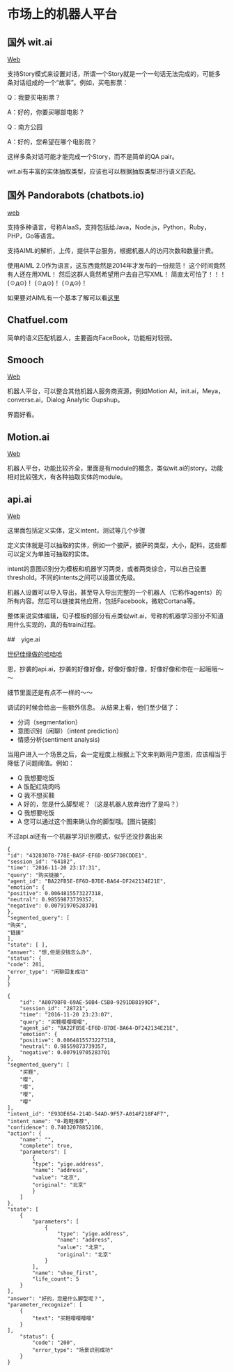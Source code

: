 # 市场上的机器人平台

## 国外 wit.ai

[Web](http://wit.ai)

支持Story模式来设置对话，所谓一个Story就是一个一句话无法完成的，可能多条对话组成的一个“故事”。例如，买电影票：

Q：我要买电影票？

A：好的，你要买哪部电影？

Q：南方公园

A：好的，您希望在哪个电影院？

这样多条对话可能才能完成一个Story，而不是简单的QA pair。

wit.ai有丰富的实体抽取类型，应该也可以根据抽取类型进行语义匹配。

## 国外 Pandorabots (chatbots.io)

[web](http://chatbots.io)

支持多种语言，号称AIaaS，支持包括给Java，Node.js，Python，Ruby，PHP，Go等语言。

支持AIML的解析，上传，提供平台服务，根据机器人的访问次数和数量计费。

使用AIML 2.0作为语言，这东西竟然是2014年才发布的一份规范！
这个时间竟然有人还在用XML！
然后这群人竟然希望用户去自己写XML！
简直太可怕了！！！
(☉д⊙)！
(☉д⊙)！
(☉д⊙)！

如果要对AIML有一个基本了解可以看[这里](https://playground.pandorabots.com/en/tutorial/)

## Chatfuel.com

简单的语义匹配机器人，主要面向FaceBook，功能相对较弱。

## Smooch

[Web](http://smooch.io)

机器人平台，可以整合其他机器人服务商资源，例如Motion AI，init.ai，Meya，converse.ai，Dialog Analytic Gupshup。

界面好看。

## Motion.ai

[Web](http://motion.ai)

机器人平台，功能比较齐全，里面是有module的概念，类似wit.ai的story。功能相对比较强大，有各种抽取实体的module。

## api.ai

[Web](http://api.ai)

这里面包括定义实体，定义intent，测试等几个步骤

定义实体就是可以抽取的实体，例如一个披萨，披萨的类型，大小，配料，这些都可以定义为单独可抽取的实体。

intent的意图识别分为模板和机器学习两类，或者两类综合，可以自己设置threshold。不同的intents之间可以设置优先级。

机器人设置可以导入导出，甚至导入导出完整的一个机器人（它称作agents）的所有内容。然后可以链接其他应用，包括Facebook，微软Cortana等。

整体来说实体编辑，句子模板的部分有点类似wit.ai，号称的机器学习部分不知道用什么实现的，真的有train过程。

##　yige.ai

[世纪佳缘做的哈哈哈](http://www.yige.ai)

恩，抄袭的api.ai，抄袭的好像好像，好像好像好像，好像好像和你在一起哦哦～～

细节里面还是有点不一样的～～

调试的时候会给出一些额外信息。
从结果上看，他们至少做了：

- 分词（segmentation）
- 意图识别（闲聊）（intent prediction）
- 情感分析(sentiment analysis)

当用户进入一个场景之后，会一定程度上根据上下文来判断用户意图，应该相当于降低了问题阈值。例如：

- Q 我想要吃饭
- A 饭配红烧肉吗
- Q 我不想买鞋
- A 好的，您是什么脚型呢？（这是机器人放弃治疗了是吗？）
- Q 我想要吃饭
- A 您可以通过这个图来确认你的脚型哦。[图片链接]

不过api.ai还有一个机器学习识别模式，似乎还没抄袭出来

```
{
"id": "43283078-778E-BA5F-EF6D-BD5F7D8CDDE1",
"session_id": "64182",
"time": "2016-11-20 23:17:31",
"query": "购买链接",
"agent_id": "BA22FB5E-EF6D-B7DE-BA64-DF242134E21E",
"emotion": {
"positive": 0.0064815573227318,
"neutral": 0.98559873739357,
"negative": 0.007919705283701
},
"segmented_query": [
"购买",
"链接"
],
"state": [ ],
"answer": "想,但是没钱怎么办",
"status": {
"code": 201,
"error_type": "闲聊回复成功"
}
}
```

```
{
    "id": "A80798F0-69AE-50B4-C5B0-9291DB8199DF",
    "session_id": "28721",
    "time": "2016-11-20 23:23:07",
    "query": "买鞋嘤嘤嘤嘤",
    "agent_id": "BA22FB5E-EF6D-B7DE-BA64-DF242134E21E",
    "emotion": {
    "positive": 0.0064815573227318,
    "neutral": 0.98559873739357,
    "negative": 0.007919705283701
},
"segmented_query": [
    "买鞋",
    "嘤",
    "嘤",
    "嘤",
    "嘤"
],
"intent_id": "E93DE654-214D-54AD-9F57-A014F218F4F7",
"intent_name": "0-跑鞋推荐",
"confidence": 0.74032078852106,
"action": {
    "name": "",
    "complete": true,
    "parameters": [
        {
        "type": "yige.address",
        "name": "address",
        "value": "北京",
        "original": "北京"
        }
    ]
},
"state": [
    {
        "parameters": [
            {
                "type": "yige.address",
                "name": "address",
                "value": "北京",
                "original": "北京"
            }
        ],
        "name": "shoe_first",
        "life_count": 5
    }
],
"answer": "好的，您是什么脚型呢？",
"parameter_recognize": [
    {
        "text": "买鞋嘤嘤嘤嘤"
    }
],
    "status": {
        "code": "200",
        "error_type": "场景识别成功"
    }
}
```
